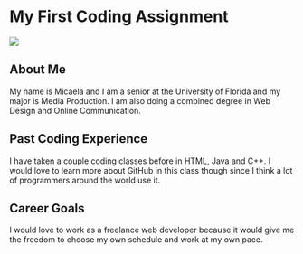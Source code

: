 # My First Coding Assignment #

<img src="Downloads/foto.jpeg">

## About Me ##
My name is Micaela and I am a senior at the University of Florida and my major is Media Production. I am also doing a combined degree in Web Design and Online Communication.

## Past Coding Experience ##
I have taken a couple coding classes before in HTML, Java and C++. I would love to learn more about GitHub in this class though since I think a lot of programmers around the world use it.

## Career Goals ##
I would love to work as a freelance web developer because it would give me the freedom to choose my own schedule and work at my own pace.